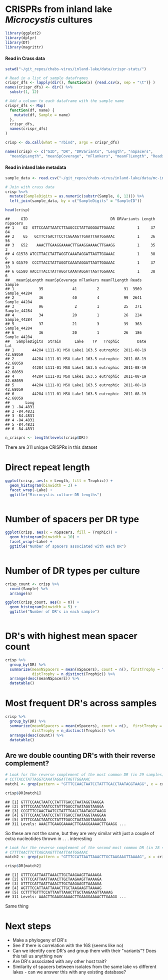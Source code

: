 # CRISPRs from inland lake *Microcystis* cultures




```r
library(ggplot2)
library(dplyr)
library(DT)
library(magrittr)
```

#### Read in Crass data

```r
setwd("~/git_repos/chabs-virus/inland-lake/data/crispr-stats/")

# Read in a list of sample dataframes 
crispr_dfs <- lapply(dir(), function(x) {read.csv(x, sep = "\t")} )
names(crispr_dfs) <- dir() %>%
  substr(1, 12)

# Add a column to each dataframe with the sample name
crispr_dfs <- Map( 
  function(df, name) {
    mutate(df, Sample = name)
  }, 
  crispr_dfs, 
  names(crispr_dfs)
)

crisp <- do.call(what = "rbind", args = crispr_dfs)

names(crisp) <- c("GID", "DR", "DRVariants", "Length", "nSpacers", 
  "meanSpLength", "meanSpCoverage", "nFlankers", "meanFlLength", "Reads", "Sample")
```

#### Read in inland lake metadata 

```r
sample_data <- read.csv("~/git_repos/chabs-virus/inland-lake/data/mc-inland-sampledata.csv")

# Join with crass data
crisp %<>%
  mutate(SampleDigits = as.numeric(substr(Sample, 8, 12))) %>%
  left_join(sample_data, by = c("SampleDigits" = "SampleID"))
```



```r
head(crisp)
```

```
##     GID                                     DR DRVariants Length nSpacers
## 1    G2  GTTCCAATTAATCTTAAGCCCTATTAGGGATTGAAAC          1     37       84
## 2    G5   GCTTCTGACTTCCTCGGAAGTTGAATTAATGGAAAC          1     36       56
## 3   G52    AAACTTGAAGGAAAACTTGAAGGAAAACTTGAAGG          1     35        3
## 4 G1578 ATCCTTACCTATTAGGTCAAATAGGATTAGTTGGAAAC          1     38        6
## 5 G1579  CCCTTACCTATTAGGTCAAATAGGATTAGTTGGAAAC          1     37       10
## 6 G1580 AACCTTACCTATTAGGTCAAATAGGATTAGTTGGAAAC          1     38        6
##   meanSpLength meanSpCoverage nFlankers meanFlLength Reads       Sample
## 1           35             41         2           91  3569 Sample_44284
## 2           36             40         4           99  2641 Sample_44284
## 3           96              2         1           25   371 Sample_44284
## 4           34             20         1           26   224 Sample_44284
## 5           37             21         3           39   363 Sample_44284
## 6           36             20         1           26   186 Sample_44284
##   SampleDigits  Strain      Lake    TP   Trophic        Date      Lat
## 1        44284 L111-01 MSU Lake1 163.5 eutrophic  2011-08-19 42.68059
## 2        44284 L111-01 MSU Lake1 163.5 eutrophic  2011-08-19 42.68059
## 3        44284 L111-01 MSU Lake1 163.5 eutrophic  2011-08-19 42.68059
## 4        44284 L111-01 MSU Lake1 163.5 eutrophic  2011-08-19 42.68059
## 5        44284 L111-01 MSU Lake1 163.5 eutrophic  2011-08-19 42.68059
## 6        44284 L111-01 MSU Lake1 163.5 eutrophic  2011-08-19 42.68059
##       Long
## 1 -84.4831
## 2 -84.4831
## 3 -84.4831
## 4 -84.4831
## 5 -84.4831
## 6 -84.4831
```

```r
n_crisprs <- length(levels(crisp$DR))
```

There are 311 unique CRISPRs in this dataset

# Direct repeat length

```r
ggplot(crisp, aes(x = Length, fill = Trophic)) + 
  geom_histogram(binwidth = 3) +
  facet_wrap(~Lake) + 
  ggtitle("Microcystis culture DR lengths")
```

<img src="Figs/unnamed-chunk-5-1.png" title="" alt="" style="display: block; margin: auto;" />

# Number of spacers per DR type

```r
ggplot(crisp, aes(x = nSpacers, fill = Trophic)) + 
  geom_histogram(binwidth = 10) +
  facet_wrap(~Lake) + 
  ggtitle("Number of spacers associated with each DR")
```

<img src="Figs/unnamed-chunk-6-1.png" title="" alt="" style="display: block; margin: auto;" />

# Number of DR types per culture

```r
crisp_count <- crisp %>%
  count(Sample) %>%
  arrange(n)

ggplot(crisp_count, aes(x = n)) +
  geom_histogram(binwidth = 5) +
  ggtitle("Number of DR's in each sample")
```

<img src="Figs/unnamed-chunk-7-1.png" title="" alt="" style="display: block; margin: auto;" />

# DR's with highest mean spacer count

```r
crisp %>%
  group_by(DR) %>%
  summarize(meanNSpacers = mean(nSpacers), count = n(), firstTrophy = first(Trophic),
            distTrophy = n_distinct(Trophic)) %>%
  arrange(desc(meanNSpacers)) %>%
  datatable()
```

<!--html_preserve--><div id="htmlwidget-4079" style="width:100%;height:auto;" class="datatables"></div>
<script type="application/json" data-for="htmlwidget-4079">{"x":{"data":[["1","2","3","4","5","6","7","8","9","10","11","12","13","14","15","16","17","18","19","20","21","22","23","24","25","26","27","28","29","30","31","32","33","34","35","36","37","38","39","40","41","42","43","44","45","46","47","48","49","50","51","52","53","54","55","56","57","58","59","60","61","62","63","64","65","66","67","68","69","70","71","72","73","74","75","76","77","78","79","80","81","82","83","84","85","86","87","88","89","90","91","92","93","94","95","96","97","98","99","100","101","102","103","104","105","106","107","108","109","110","111","112","113","114","115","116","117","118","119","120","121","122","123","124","125","126","127","128","129","130","131","132","133","134","135","136","137","138","139","140","141","142","143","144","145","146","147","148","149","150","151","152","153","154","155","156","157","158","159","160","161","162","163","164","165","166","167","168","169","170","171","172","173","174","175","176","177","178","179","180","181","182","183","184","185","186","187","188","189","190","191","192","193","194","195","196","197","198","199","200","201","202","203","204","205","206","207","208","209","210","211","212","213","214","215","216","217","218","219","220","221","222","223","224","225","226","227","228","229","230","231","232","233","234","235","236","237","238","239","240","241","242","243","244","245","246","247","248","249","250","251","252","253","254","255","256","257","258","259","260","261","262","263","264","265","266","267","268","269","270","271","272","273","274","275","276","277","278","279","280","281","282","283","284","285","286","287","288","289","290","291","292","293","294","295","296","297","298","299","300","301","302","303","304","305","306","307","308","309","310","311"],["GTTTCCATTAATTAAACTTGCTAAGAAGTTAAAAGA","ATAACTGATAACTGATAACTGATAACTGATAACTG","AACTGATAACTGATAACTGATAACTGATAACTGATAACTGATAACT","ACGTTTCCCGCACACGCGGGGATGAACCG","AACTGATAACTGATAACTGATAACTGATAACTGATAACTGATA","GTTGTGATTTGCTTTCAGATTATGTTCTTTGATAGATTGCGTACAGA","CTTTTAACTTCTTAGCAAGTTTAATTAATGGAAAC","GTCGCCCCTTCGCGGGGGCGTGGATCGAAAC","GTTCCAATTAATCTTAAACCCTACTAGGGATTGAAAC","AACTGATAACTGATAACTGATAACTGATAACTGATAA","GGCTCCCCCGCACCCGCGGGGATCGACCC","AACTGATAACTGATAACTGATAACTGATAACTGATAACTGATAA","GTAACTATCCACTCCCCCACCCGAAGGTGAGGGAGAC","GTGCTCAACGCCTTTCGGCATCAGAGATGCGACAC","GTCTCAATCCCTTCAACTACAGGGCTGGTACTGAAC","CTCTCTACTCGCTAGAGAAATTAATTGAATGGAAAC","ATGATAGCCGCTCAGAGATCGCGGTCCAGCGGCAAC","AGTGTAACCGAGCGACGCTCCCCGCCAAACCACGGC","CTTCTGACTTCCTCGGAAGTTGAATTAATGGAAAC","GTTCCAATTAATCTTAAACCCTATTAGGGATTGAAAC","GCTTCTGACTTCCTCGGAAGTTGAATTAATGGAAAC","GTTCCAATTAATCTTAAGCCCTATTAGGGATTGAAAC","GTCCTGAATAGGCCCAAAGCCGAAAGGCACTGAAGAC","GCTTCAAAGCCTCTGAAACCCTTTTAGGGATTGAAAC","CCGACCCCGGGCGGAAACGCCCGGGCCTCATTGAAGC","CCTGTCGTTTACCACATTTTGCAATCAAATCACAAC","GCTGTAAATAAGCACGTTTTGAAAGCCATTCACAAC","AAAGTTCCAATTAATCTTAAGCCCTATTAGGGATTGAAAC","AGGACTATCCCCGCATGTACGGGGGAATG","CCCTCTACTCGCTAGAGAAATTAATTGAATGGAAAC","CGGGCCATCCCCGCGTGGGCGGGGAAACC","ACAGTCTTTTAACTTCTTAGCAAGTTTAATTAATGGAAACTAA","AAAGTTTCCATTAATTCAACTTCCGAGGAAGTCAGAAG","GGTCGATCTCAACTAAATCCCGCGATCGGGACTGAAAC","GTCGCCCGTCAGGAAACTGGCGGGCGTGGATTGAAAC","CGGATCATCCCCGCATGCGCGGGGAACGC","GTTGTGAGTTATCCCATGAAATTAAAGAACTGAAAGCAAATCACAAC","AAGGTTTTTAGATTTATTCAGCAAACCCTA","GTTCCAATTAATCTTAAGCCCTACTAGGGATTGAAAC","CTTCTCAGCCATCTACGCGATGGCGAAC","GTTGTGATTTGCTTTCAGATTGTGTTCTTTGATAGATTGCATACAGA","GGCTGCCCCGCGTATGCGGGGATGGACCC","GCATCGCCCGCCTTCATCGGCGGGCGCGGATTGAAAC","ACTGGATGCAATCTATCAAAGAACACAATCTGAAAGCAAATCACAAC","GTCGCCCGGCTCATGCGAGTCGGGCGTGGATTGAAAC","GTCGCCCCTCCCGCAGGGGCGTGGGTCGAAAC","GTTTCAATCCCTAATAGGGTTTAAGATTAATTGGAACAATA","CAAGTTTCCATTAATTCAACTTCCGAGGAAGTCAGAAG","GTAACAATCCACTCCCACACCCGAGGGTGAGGGAGAC","GTTGTGAATTGCTTTCATTTTTGAGTATCTTTGAGATATGACACAAC","AGTTTAGCCGATAGGGATTTGCGGTCCAGCCGCAAC","GCTTCAACGGGGCCGAGCCACGAGGGCCCGGAGAAC","GTTCCAATTAATCTTAAGTCCTATTAGGGATTGAAAC","GCTGCGGCTTGCGGTCGCCCCTCGTTTTGCTACAAC","CTTCTAAGCCGCCCACGTGGCGGAGAAC","AGCCTACCCGATGGGAGTCGGTAGGGAAACCACGGC","ACTGTCTGCAATCTATCAAAGAACACAATCTGAAAGCAAATCACAAC","CGGTTCATCCCCACGGGTGTGGGGCGTGC","AGTTTCAATCCCTAGTAGGGTTTAAGATTAATTGGAAC","CCTTACCTATTAGGTCAAATAGGATTAGTTGGAAAC","GCTGCGGATTGCAGCCCTTTCTCGTTCTGCTAGAAC","GTTTCAATCCACTCTCTTCATTGCTGAAGAGAGAAAC","GCTTCAACGAGGCCGGGCTTCGTGGGCCCGGAGAAC","CGGTTCATCCCCGCGTCTGCGGGGCACAC","GGCTGCCCCGCGTGAGCGGGGATCGACCC","GTGATCAACGCCTTACGGCATCAAAGGTTAGTACAC","AGTGTAATCGAGCGACGCTTCCGGCGAAACCACGGC","AGGGTTGATTCAGGGTAGGGTTGATTCATGAATCAACCCTAC","GCTGCTTCAACGGGGCCGAGCCACGAGGGCCCGGAGAAC","GTGTCGAATCTCTGATGCCGAAAGGCGTTGAGCACA","AGGGTAGGGTTGATTCATGAATCAACCCTAC","AGCTGTGGCCGGGAGCGATCGCCCGCTTCGTTACACT","GTTCTCAGCTTCGGCTGAGGCGAACTAATGGAAAC","AAGGTTCCAATTAATCTTAAACCCTATTAGGGATTGAAAC","AGTGTATTCGGTCCCGCTCTGCGACCAGCCCGCAAC","AACTGATAACTGATAACTGATAACTGATAACTGATTA","GTTTCACTACCAAAACCCCGCAAGGGGACGGAAAC","GGTGTTGTTTTCGGGTACAAGTTACAATTTGAAAGCAATTCACAAC","CCTTCCACGTCGACGACGACGTGGCTCCGTTGAAGC","ACTCCTTACCTATTAGGTCAAATAGGATTAGTTGGAAAC","ATTTCCGCGACTTCCATATCGCGGCCTCATTGAAGC","CTCGCAATCTCTCTTGTGGAGATGAATTAATGGAAAC","ACTTCTCAGCCATCTACGCGATGGCGAAC","CTTGCTTCCAATTCGTGAAGCGTATGAATGGAAAC","GGGACCATCCCCGCGCGAGCGGGGGAACC","ATTATCCAAGACACCTTTCCACCGAAATAGGACTGAGAC","GATTGTAGCTATCCGGGGTGAGAGAGGGAGCTACAAC","GTGCCGTTCGCCCCGATGCCGTGAGGCGTTGAGCAC","GCTTCAATGGGGCCGCGTCGTTGGGACGCGGAAGAC","CTTCTGACTTCCTCGGAAGTTGAATTAATGGAAACC","GTTTCCAACTAATCCTATTTGACCTAATAGGTAAGGA","CCTTCGCCGCTCGTGAGAGCGGCGCTCCATTGAAGC","AGTTTCCATTAATTCAACTTCCGAGGAAGTCAGAAG","GCAACGCGCGCGCCTCGGCGCGCGCGAGGATTGAAAC","GGGACCATCCCCGCGTAGGCGGGGGAACC","CAGTTCCAATTAATCTTAAACCCTATTAGGGATTGAAACATCG","AGTTGTGATTTGCTTTCAACAAACGATCTTTGACAAC","AGTGTATTCGAGCGGTGCTTCCGGCCCGCCCACGGCG","GTCCGGGCTTTTCCCCGTTTGAGAGGGGATTGAAAC","AGTGTATCAGAACGGAGCCTGTCCGCGAACCCCAACC","GAGGCTGCCCCGCGTATGCGGGGATGGACCC","ACACCCCACACCCTGCCCCCAGGAAAAACTTTTTGCCGCAAACCCTA","ACTGATTACTGATTACTGATTACTGATTACTGATTACTGATTACTG","ATTTCAATTCCACTCAGGTACGATTAGAAG","GTCGCGACTCACACGAGTCGCGTGGATTGAAAC","AGTGTAACCAACCTCAGCCCGGGATCAATTTGCAAC","AGTGTATCAGAACGGAGCCTGTCCGCGAACCCCAAC","AGTGTATCAGAACGGAGCCTGTCCGCGAACCCCAACA","CGAGGTTCTCCGGGCCCACGAAGCCCGGCCTCGTTGAAGC","ATGTTTCAATCCCTAATAGGGTTTAAGATTAATTGGAAC","AGTGTAACGAAGCGGGCGATCGCTCCCGGCCACAGCCG","AGTTCCAATTAATCTTAAGTCCTATTAGGGATTGAAACT","CGAGGATAGCCGTTCAGAAATCGGGGTCCAGCCGCAAC","AGTTCCAATTAATCTTAAACCCTATTAGGGATTGAAACAACG","CCCTTACCTATTAGGTCAAATAGGATTAGTTGGAAAC","TTCACTGATTACTGTTTACTGTTTACTGATCACTGAAAAA","GTTTCAATCCTTGTTGTGTTGGATCATTGGCTAAGTCAA","AGGTTTCCATTCATACGCTTCACGAATTGGAAGCAAG","GTCTCAGTCCTATTTCGGTGGAAAGGTGTCTTGGATGCAAA","AAGGTTCCAATTAATCTTAAACCCTATTAGGGATTGAAACT","ATTGTAAGCCATCCGGGGTGAGAGAGGGAGCTACAACA","ACTTCAATCGGACTGGGTGGAATTGAAAT","AGTGTAACGAAGCGGGCGATCGCTCCCGGCCACAGCAG","AGTGTAACGAAGCGGGCGATCGCTCCCGGCCACAGCG","CCTTTTGTTTCCATTAATTAAACTTGCTAAGAAGTTAAAAG","AGCCTACCAGGGAGAGATCGGTAGGGAAACCACGGC","GTTCACTGATTACTGTTTACTGTTTACTGATCACTGAAAA","AAGTTTCCATTCAATTAATTTCTCTAGCGAGTAGAGAG","GAGCCTACCACAGGGAAGACGGTAGGGAAGCCACGGC","AACTGATAACTGATAACTGATCACTGATAACTGATAACTGA","GGCGACAGCACCGCTTCCCCGCTCAGGGGATTGAGAC","AAATCCAAGACACCTTTCCACCGAAATAGGACTGAGAC","GAATCCAAGACACCTTTCCACCGAAATAGGACTGAGAC","CTCCGTTTCAATCCCTAATAGGGCTTAAGATTAATTGGAAC","AGTGCTCAACGCCTTTCGGCATCAGAGATTCAACAC","CATTCCCCCGCACACGCGGGGATAGTCC","CGGTTCATCCCCGCGGGTGCGGGGAACAC","AGTTTCAATCCCTAATAGGGTTTAAGATTAATTGGAACC","CAGCTTCAATGATGCCGCAGCGATTAGCTGCGGAAGAC","CCGGGGTTCCCCCGCACCCGCGGGGATCGACCC","ACTGATTACTGTTTACTGTTTACTGATCACTGAAAAAGCTTC","AGGCTTCAAAGCCTCTGAAACCCTTTTAGGGATTGAAAC","AATGTTTCAATCCACTCTCTTCATTGCTGAAGAGAGAAAC","TTCGTTTCTCTCTTCAGCAATGAAGAGAGTGGATTGAAACAA","CGCATCACCCGGCTGAAAAGCCGGGTGCGGATTGAAAC","ATCGGCACCCCCCTTATCAAGGGGGGCAGGGGGGATCGAACC","CCGCGGTTCAGCCCCGCGTGCGCGGGGACGACG","AGTTTCAATCCACGCGACTCGTGTGAGTCGCGAC","AGTTTCCATTAATTAAACTTGCTAAGAAGTTAAAAG","GCTGCGGCTTGCGGTCGCCCCTCGTTTTGCTACAACA","GTCTTAGCAGAAACGACGGCGAGGCCCAACCGCAAC","GGTTTCAATCCACTCCCACCGATGAAAGTGGGAGGAAC","ATGTTTCAATCCCTAATAGGGTTTAAGATTAATTGGAACTG","AGCAGTTCCAATTAATCTTAAACCCTATTAGGGATTGAAACAT","GTTCCAATTAATCTTAAGCCCTATTAGGGATTGAAACAGA","AAGTTTCCATTCAATTAATTTCTCTAGCGAGTAGAGAGTCAA","AAGTTTCCATTAATTCAACTTCCGAGGAAGTCAGAAGA","ACGTTGTCCCCGCGCGAGCGGGGATGGACCG","GTCTCAGTCCTATTTCGGTGGAAAGGTGTCTTGGATATGAAC","AACCCCTAAGGGGTAAGCACTACGTGCAACCCCTAAGGGGT","AGTTTCAATCCCTAATAGGACTTAAGATTAATTGGAAC","ATCAGTAAACAGTAAACAGTAATCAGTGAA","CAGTTCCAATTAATCTTAAACCCTATTAGGGATTGAAACATTGC","AATGTTTCCATTAATTCAACTTCCGAGGAAGTCAGAAG","ATTTCAATACCCGAAGGTCCGATTGATAC","GGGGGTCGATCCCCCCTTAATCCCCCCTTGATAAGGGGGGTGTCTGA","CCAGGGTCGATCCCCGCGGGTGCGGGGGAACC","GTTTCCAACTAATCCTATTTGACCTAATAGGTAAGGAA","AACCTTACCTATTAGGTCAAATAGGATTAGTTGGAAAC","ATCCTTACCTATTAGGTCAAATAGGATTAGTTGGAAAC","ATGTTTCCATTCAATTAATTTCTCTAGCGAGTAGAGAGAAAAA","CAGTTCTCCGGGCCCTCGTGGCTCGGCCCCGTTGAAGCA","ATCTACAACAGTAGAAATTTTATCCACCCGTTAGGG","ACTGTTTACTGTTTACTGATCACTGTTTACTGATCACTGTTCACTG","CCGTTTCCAACTAATCCTATTTGACCTAATAGGTAAGG","GCTGGTAACACCTTTCAAAACAAAGGCAATCACAGC","CCAGACCGCCGTCAGCGACCTTGCCCCCCTCGCCG","ATCAGTAAACAGTAATCAGTAATCAGTGAA","ATCAGTAAACAGTAAACAGTAATCAGTGAACTGAAAACTC","ACTGATTACTGATTACTGTTTACTGATCACTGAAAAAAGCT","CCGTTCCCCCTACGCAGGGGGATGAACCGGC","GTGCTCAACGCCTTTCGGCATCAGAGATTCGACACGA","CAGTTCCAATTAATCTTAAACCCTATTAGGGATTGAAACA","TCAGTTCACTGATTACTGTTTACTGTTTACTGATCACTGAAAA","TCAACTCAATTCAACTCAATTCAACTCAATTCA","GTTCACTGATTACTGTTTACTGTTTACTGATCACTGAAAAA","AGTTCCAATTAATCTTAAACCCTATTAGGGATTGAAACC","AATGTTTACTGTTTACTGATTACTGTTTACTGATCACTG","CAGTAAACAGTAAACAGTAAACAGTAAACAGTAAACAGTAA","GCGTTCTAGCAGAGGCGACGGCGCGGCCCAACCGCAAC","AGGTTCCAATTAATCTTAAACCCTATTAGGGATTGAAACTTG","ATACCTTACCTATTAGGTCAAATAGGATTAGTTGGAAACTA","TTCACTGATTACTGATTACTGTTTACTGATCACTGAAAA","CTCGTCGCTCCCCTCGCGGGAGCGTGGATCGAAAC","TACCTTACCTATTAGGTCAAATAGGATTAGTTGGAAACTA","AGTTGCAATGACCACCCGAAAACGGGGTGGCCGCACC","ATGAACATGAACATGAACATGAACATGAACATGAACATGAA","CACGTCTCAGTCCTATTTCGGTGGAAAGGTGTCTTGGATACAAA","GTTTCCATTCAATTAATTTCTCTAGCGAGTAGAGAGAAAA","GTTCCAATTAATCTTAAGCCCTATTAGGGATTGAAACTGGTAA","GGGAACATTAACATTAACCAACAATACAATAACAGGTAATA","AAGATTGTTGGTCGGGAGACCAACAATAACAAAA","CAGCCTAGCCGATGGGGGAATGGGGGCCAACCGCAACG","GTCAGAGTGCCACTTCCAGTAGAACAAGGATTAAGAC","AGTGTTCCCCACGCGCGTGGGGATGAACCG","ACTGATAACTGATCACTGATAACTGATAACTGATAA","CATCACTCCATCATCACTCCATCATCACTC","GACAAGACAAGACAAGACAATCACAAGACAATCACAAGACAAGA","AACCTTACCTATTAGGTCAAATAGGATTAGTTGGAAACA","AATGTTCCAATTAATCTTAAGCCCTATTAGGGATTGAAAC","TACCTTACCTATTAGGTCAAATAGGATTAGTTGGAAACTAGATA","GGTTCTAGCAGAGGCGACGGCGCGGCCCAACCGCAAC","AGAACGTAGGTTGGGTTGAAGCATGAAACCCAACGCCCGCTTA","GTTTCCATTCAATTAATTTCTCTAGCGAGTAGAGAGAA","GTTTCCATTCAATTAATTTCTCTAGCGAGTAGAGAGTCA","ATTTTCTAACGCTCCAATTTCCTTACCAATTTCCTTACCAATTTC","ACTGTTTACTGATTACTGCTCACTGATTACTGATCACTG","AACCCTAACCCTAACCCTAACCCTAAACCCTAACCCTAACCC","CGGTTCCTCCGCCCACGCGGAGATGCACCC","GGTTCCAATTAATCTTAAACCCTACTAGGGATTGAAAC","AATAAATTAAATTAAATTAAATTAAATTAAATTAAATTAAA","ACAATCCTCAATTAAGTGGAACAATTCCTCCTGAACTTGGTAATCT","ATATTGAGATTTAGATTGTTGGTCAGGCGACCAACAATAA","ATTGGCAATCTTACTTCTCTTCAATATTTAGATTTATCA","CCATCACCTGAACCATCACCTGAACCATCACCTGAACCATC","AAGTCTCAGTCCTATTTCGGTGGAAAGGTGTCTTGGATGT","ACCATCCAAGACACCTTTCCACCGAAATAGGACTGAGACA","ATCAGTGATCAGTAATCAGTAATCAGTAATCAGTAAACAGTAA","GGATCCAAGACACCTTTCCACCGAAATAGGACTGAGAC","ACGGGAGGGGAACGACGGGAGGGGAACGACGGGAGGGGAACGACGG","CGACCTGTCGCCGCTGGCGGGCCTGACCGCGCTGGAG","AAATCAGTTATCAGTGATCAGTTATCAGTTATCAGTGATCAGTT","CCAATTTCCTTGCCAATTTCCTTACCGATTTC","CGTCGTCCCCGCGCACGCGGGGCTGAACCGC","ATAAGTTTCCATTAATTCAACTTCCGAGGAAGTCAGAAGAA","AGGTAGGACTTGAGGTAAGACTTGAGGTAGGACTTGAGGTA","CCTTCCCGTAGTGGACGAGGCAACGAGACC","AATCGAATAGAATCATCGAATGGACTCGAATGGAATCATC","GAAGAAGAAGAAGAAGAGGAAGAGGAAGAGGAAGAGGAAGAGGAAGA","GTTCCAATTAATCTTAAGCCCTATTAGGGATTGAAACACA","AAACGTTTCAATCCCTAAAAGGGTTTCAGAGGCTTTGAAGC","GGTGCTCAACGCCTTTCGGCATCAGAGATGCGACACA","ACCCTAAAACCCTAAAACCCTAAAACCCCAACACCCC","ATCAAAAATTTGACAGTCTCCAAAAAGATGTTAATCA","ACACATATCAAACACATCCATCAAACACATCCATCACACA","AGAACAGATAAAGAACAGATAAAGAACAGAACAGAACAGAAA","ATATTGAGATTTAGATTGTTGGTCAGGCGACCAACAATAAC","CACGGTCGATCCCCGCGGGTGCGGGGGAACCG","GATGATGAGGAAGAAGTAGATGAGGTGGGAGAGAGGA","TATCAAAACACATATCAAAACACATATCAAAACACATATCAAAA","CCGCCGCCTTGCGGACGGTCGCCATATTGACG","CCCTAAAACCCTAAAACCCTAAAACCCCAA","AAACTTGAAGGAAAACTTGAAGGAAAACTTGAAGG","GCTCGCAATCTCTCTTGTGGAGATGAATTAATGGAAAC","AGCCGTAGCCGTAGCCGTAGCCGTAGCCGTAGCCGTAACCCTA","CAAGGTATTGAACAAGGTATTGAACGAGGTATCGAAC","GGCACCCCCCTTATCAAGGGGGGATTAAGGGGGGATCAA","CTCTCTACTCGCACTTAGAAATTAATTGAATGGAAAC","AAAACGACTCTGACCCCTTTCGGATATTCCG","GAACAAGGTATTGAACAAGGTATCGAACAAGGTATCGAAC","ACTGTTTACTGATCACTGTTTACTGATCACTGTTTACTGATCACTG","AGAGGAAGGTAGAGAGGAAGGTAGAGAGGAAGGTAGAGAAGAAGGTA","CTAAAACCCTAAAACCCTAAAACCCCAACACCCCAAAACCC","GGCTTCAACGGGGCCGAGCCACGAGGGCCCGGAGAAC","ACTGTTTACTGTTTACTGATCACTGTTTACTGATTACTGAT","AACTGATCACTGATAACTGATAACTGAT","GGTATCGAACAAGGTATTGAACAAGGTATTGAACAAGGTATTGAAC","CAGTAATCAGTAATCAGTAATCAGTAATCAGTAATCAGTGA","TTAACTCTTAACTCTTTAACTCTTAACTCTTAA","GTTTCCATTAATTCATCTCCACAAGAGAGATTGCGAGAA","GAAGTGTATTCGGTCCCGCTCTGCGACCAGCCCGCAAC","AGCCTACCAATTGGGAGTCGGTAGGGAAACCACGGCGA","CTATCCCGGGCGGAAACGCCCGGGCCTCATTGAAGCC","AGTCGCGCCCCGCGTGGGCGCGTGGATTGAAAC","ATAACAGGATCGCCCTTTGCATTCCTATCCCAAGCAATG","CACAACCACAATCACAACCACAACCACAATCACAACCACAA","CGTATTGCTTTGACAAGTGGTGAACCACTTCTCTACGGGGTTC","GAAGCATGTAGAGAAGTGATTCATCACTTCTCAAAGCA","GCGCTCCCCCCGTCCTACGCTTTCCTAAGCGTAGAACGGGTTA","GGGGGTAATGAACCCCGTAGAGAAGTGATTCATCACTTCTCA","GAACAAGGTATTGAACAAGGTATTGAACAAGGTATTGAAC","AGCCGTATTACCTGTTATTGTATTGTTGGTTAATGTTAATGTTCCC","CCCATCACCCGGAGTGACCCTGAATTTGTGGGGTGGCCGCAAC","CGCGGTGGACGGTCACCAAAGCCACCGCC","AGCCTAACCGATGGGGGAATGGGGGCCAACCGCAACGA","GGTTATATCCCCCTAAATCCCCCTTGATAAGGGGGACTTGA","CCCCGGAGTGACCCTGAATTTGTGGGGTGGCCGCAACGG","CTTGTCGTTCTTGTTCTTTTTCTAAAAGAGCCTGTTCTTTTGC","GAACAAGGTATTGAACAAGGTATTGAACAAGGTATCGAAC","TCGGCGAAGAAGGCGGCACCAAGCCTGGCAA","CGGACCATCCCCACACCCGTGGGGAAAACCC","ATCAGTAATCAGTGATCAGTAATCAGTAATCAGTAATCAGTAA","GTAGGTTGGGTTGAGGCACGAAACCCAAC","ACTACTGACTACTGACTCCTGACTCCTGACT","ATCAAGGGGGATCCCCCCGCCTATCGGCACCCCCCTTATCAAGGGGG","CAGCACGTTACCGAGATTGTTGTAGGCATAGACA","CCACGCCCAACGCCACGCCCAACGCCACGCCCAAC","ACTGCTCACTGATTACTGCTCACTGATTACTG","CAGTTCCAATTAATCTTAAACCCTATTAGGGATTGAAACGTATCC","ACTCCCACACCAACACCTTCTCCAACTCCTTCTCCAACTCC","AAACCCTAAAACCCTAAAACCCTAAACCCTAAAACCCTAAACCC","CGTCCCCGATCTCCGCTTCGCTTCGTCGGGGATGACAAG","CGTCTTTTAACTTCTTAGCAAGTTTAATTAATGGAAACG","GGTTCCAATTAATCTTAAGCCCTATTAGGGATTGAAACA","AATCAACACAATCAACACAATCAACACAATCAACAA","AATGAAATGAGTTGAATGAATGAAATGAGTTGAATGAATGAAATGAA","AGCAAAGCAAAGCAAAGCAAAGCAAAGCATAGCAAAGCAAAGCA","CAACCAACTCCCCAGCCCACACCTCAACCAACTCC","CCCGGAGTGACCCTGATTTTGTGGGGTGGCCGCAACA","GAACCAACTGCAGAACCAACTGCTGAACCAACTGCTGAACC","GAGCAAGAGCAAGAACAAGACGAGCAAGAGCAAGAGCAAGA"],[136.333333333333,133,125,116,111,108,104.107142857143,104,101.333333333333,88,74,70,68,67,63.5,62,62,61,60.75,56.2222222222222,56,51.0714285714286,51,50.5,49.5,48,48,48,47,45.6666666666667,45,44,43.6666666666667,43,42,41.75,38,37,36,36,35.6666666666667,35.6666666666667,35,34,34,33,32,32,32,32,31,30.5,30,29,28.5,28,28,27,26,24.448275862069,24,24,23.25,23,23,22.8333333333333,22,22,21,21,21,21,21,20,20,20,20,19,19,18,18,17,17,16.8181818181818,16,16,16,16,16,16,15,15,15,15,15,15,14,14,14,14,14,14,13.5,13,13,12,12,12,12,12,12,11,11,11,10,10,10,10,10,10,10,10,10,10,10,9,9,9,9,9,9,9,9,9,9,9,9,8.5,8,8,8,8,8,8,8,8,8,8,8,8,8,8,7.66666666666667,7.5,7,7,7,7,7,7,7,7,7,7,7,7,7,6.5,6,6,6,6,6,6,6,6,6,6,6,6,6,6,6,6,6,5.5,5.28571428571429,5,5,5,5,5,5,5,5,5,5,5,5,5,5,5,5,5,5,5,5,5,4.66666666666667,4.66666666666667,4,4,4,4,4,4,4,4,4,4,4,4,4,4,4,4,4,4,4,4,4,4,4,4,4,4,4,4,4,4,4,4,4,4,4,4,4,4,4,4,3.5,3.5,3,3,3,3,3,3,3,3,3,3,3,3,3,3,3,3,3,3,3,3,3,3,3,3,3,3,3,3,3,3,3,3,3,3,3,3,3,3,3,3,3,3,3,3,3,3,3,3,3,3,3,3,3,3,3,3,3,3,3],[3,1,1,1,1,1,28,2,3,1,1,1,1,2,2,3,1,1,24,9,1,14,1,2,2,1,1,1,1,3,1,1,3,1,1,4,1,1,1,3,3,3,1,1,1,1,1,1,1,1,1,2,13,1,2,1,1,1,1,29,1,1,4,1,1,6,1,1,1,1,1,1,1,1,1,1,1,2,1,1,1,1,1,11,1,1,1,1,1,1,2,1,1,1,1,1,1,1,1,1,1,1,2,1,1,1,1,1,1,1,1,1,1,1,1,1,1,1,1,2,1,1,1,1,1,2,1,1,1,1,1,1,1,1,1,1,1,4,1,1,1,1,1,1,1,1,1,1,1,1,1,1,3,2,3,1,1,1,1,1,1,1,2,1,1,1,1,2,1,1,1,1,1,1,1,1,1,1,1,1,1,1,1,1,1,2,7,1,1,1,1,1,1,1,1,1,1,1,1,1,1,1,1,1,1,1,1,1,3,3,1,1,1,1,2,1,1,1,1,1,1,1,1,1,1,1,1,1,1,1,1,1,1,1,1,1,1,1,1,1,1,1,1,1,1,1,1,1,1,1,2,2,1,1,1,1,1,2,1,1,1,1,1,1,1,1,1,1,1,1,1,1,1,1,1,1,1,1,1,1,1,1,1,1,1,1,1,1,1,1,1,1,1,1,1,1,1,1,1,1,1,1,1,1,1,1,1,1,1,1,1],["eutrophic","mesotrophic","oligotrophic","eutrophic","mesotrophic","mesotrophic","oligotrophic","oligotrophic","mesotrophic","eutrophic","oligotrophic","eutrophic","mesotrophic","oligotrophic","oligotrophic","eutrophic","mesotrophic","mesotrophic","eutrophic","oligotrophic","eutrophic","eutrophic","oligotrophic","oligotrophic","oligotrophic","eutrophic","eutrophic","oligotrophic","mesotrophic","eutrophic","eutrophic","mesotrophic","oligotrophic","oligotrophic","mesotrophic","eutrophic","eutrophic","oligotrophic","oligotrophic","oligotrophic","eutrophic","eutrophic","oligotrophic","eutrophic","eutrophic","eutrophic","mesotrophic","oligotrophic","mesotrophic","eutrophic","oligotrophic","oligotrophic","mesotrophic","mesotrophic","mesotrophic","eutrophic","eutrophic","eutrophic","mesotrophic","eutrophic","oligotrophic","eutrophic","oligotrophic","oligotrophic","oligotrophic","oligotrophic","mesotrophic","mesotrophic","oligotrophic","oligotrophic","mesotrophic","mesotrophic","mesotrophic","eutrophic","oligotrophic","eutrophic","oligotrophic","eutrophic","eutrophic","mesotrophic","eutrophic","oligotrophic","oligotrophic","oligotrophic","eutrophic","eutrophic","oligotrophic","oligotrophic","mesotrophic","oligotrophic","oligotrophic","oligotrophic","oligotrophic","mesotrophic","eutrophic","oligotrophic","mesotrophic","eutrophic","eutrophic","eutrophic","mesotrophic","mesotrophic","eutrophic","eutrophic","mesotrophic","eutrophic","eutrophic","eutrophic","oligotrophic","oligotrophic","mesotrophic","oligotrophic","eutrophic","mesotrophic","eutrophic","oligotrophic","mesotrophic","eutrophic","eutrophic","oligotrophic","oligotrophic","oligotrophic","mesotrophic","mesotrophic","mesotrophic","eutrophic","oligotrophic","mesotrophic","mesotrophic","oligotrophic","eutrophic","eutrophic","eutrophic","mesotrophic","oligotrophic","mesotrophic","oligotrophic","eutrophic","eutrophic","oligotrophic","mesotrophic","eutrophic","eutrophic","eutrophic","eutrophic","mesotrophic","eutrophic","mesotrophic","mesotrophic","mesotrophic","oligotrophic","mesotrophic","oligotrophic","eutrophic","eutrophic","mesotrophic","eutrophic","eutrophic","eutrophic","mesotrophic","mesotrophic","mesotrophic","oligotrophic","oligotrophic","eutrophic","mesotrophic","mesotrophic","mesotrophic","eutrophic","eutrophic","mesotrophic","oligotrophic","eutrophic","eutrophic","eutrophic","eutrophic","eutrophic","mesotrophic","oligotrophic","oligotrophic","mesotrophic","oligotrophic","oligotrophic","oligotrophic","mesotrophic","mesotrophic","eutrophic","oligotrophic","oligotrophic","eutrophic","oligotrophic","mesotrophic","oligotrophic","eutrophic","eutrophic","eutrophic","mesotrophic","eutrophic","mesotrophic","oligotrophic","mesotrophic","oligotrophic","eutrophic","eutrophic","mesotrophic","oligotrophic","mesotrophic","mesotrophic","mesotrophic","oligotrophic","mesotrophic","eutrophic","mesotrophic","mesotrophic","mesotrophic","oligotrophic","oligotrophic","eutrophic","eutrophic","eutrophic","mesotrophic","mesotrophic","mesotrophic","mesotrophic","mesotrophic","eutrophic","eutrophic","eutrophic","eutrophic","eutrophic","eutrophic","mesotrophic","mesotrophic","mesotrophic","mesotrophic","oligotrophic","mesotrophic","oligotrophic","oligotrophic","oligotrophic","oligotrophic","oligotrophic","oligotrophic","oligotrophic","mesotrophic","mesotrophic","mesotrophic","mesotrophic","mesotrophic","mesotrophic","eutrophic","oligotrophic","eutrophic","eutrophic","oligotrophic","oligotrophic","eutrophic","mesotrophic","oligotrophic","oligotrophic","oligotrophic","oligotrophic","oligotrophic","oligotrophic","mesotrophic","oligotrophic","oligotrophic","eutrophic","eutrophic","oligotrophic","eutrophic","eutrophic","eutrophic","mesotrophic","mesotrophic","mesotrophic","eutrophic","eutrophic","eutrophic","eutrophic","eutrophic","mesotrophic","oligotrophic","mesotrophic","mesotrophic","mesotrophic","oligotrophic","oligotrophic","oligotrophic","oligotrophic","mesotrophic","oligotrophic","mesotrophic","mesotrophic","mesotrophic","mesotrophic","mesotrophic","oligotrophic","oligotrophic","oligotrophic","eutrophic","eutrophic","mesotrophic","oligotrophic","mesotrophic","mesotrophic","mesotrophic","mesotrophic","mesotrophic","mesotrophic","mesotrophic"],[2,1,1,1,1,1,3,1,1,1,1,1,1,2,2,3,1,1,3,3,1,3,1,1,1,1,1,1,1,3,1,1,1,1,1,2,1,1,1,1,2,2,1,1,1,1,1,1,1,1,1,1,3,1,2,1,1,1,1,3,1,1,2,1,1,2,1,1,1,1,1,1,1,1,1,1,1,1,1,1,1,1,1,3,1,1,1,1,1,1,2,1,1,1,1,1,1,1,1,1,1,1,2,1,1,1,1,1,1,1,1,1,1,1,1,1,1,1,1,1,1,1,1,1,1,1,1,1,1,1,1,1,1,1,1,1,1,2,1,1,1,1,1,1,1,1,1,1,1,1,1,1,1,2,2,1,1,1,1,1,1,1,1,1,1,1,1,1,1,1,1,1,1,1,1,1,1,1,1,1,1,1,1,1,1,2,2,1,1,1,1,1,1,1,1,1,1,1,1,1,1,1,1,1,1,1,1,1,2,1,1,1,1,1,1,1,1,1,1,1,1,1,1,1,1,1,1,1,1,1,1,1,1,1,1,1,1,1,1,1,1,1,1,1,1,1,1,1,1,1,2,1,1,1,1,1,1,1,1,1,1,1,1,1,1,1,1,1,1,1,1,1,1,1,1,1,1,1,1,1,1,1,1,1,1,1,1,1,1,1,1,1,1,1,1,1,1,1,1,1,1,1,1,1,1,1,1,1,1,1,1]],"container":"<table class=\"display\">\n  <thead>\n    <tr>\n      <th> </th>\n      <th>DR</th>\n      <th>meanNSpacers</th>\n      <th>count</th>\n      <th>firstTrophy</th>\n      <th>distTrophy</th>\n    </tr>\n  </thead>\n</table>","options":{"columnDefs":[{"className":"dt-right","targets":[2,3,5]},{"orderable":false,"targets":0}],"order":[],"autoWidth":false,"orderClasses":false},"callback":null,"filter":"none"},"evals":[]}</script><!--/html_preserve-->

# Most frequent DR's across samples

```r
crisp %>%
  group_by(DR) %>%
  summarize(meanNSpacers = mean(nSpacers), count = n(),  firstTrophy = first(Trophic),
            distTrophy = n_distinct(Trophic)) %>%
  arrange(desc(count)) %>%
  datatable()
```

<!--html_preserve--><div id="htmlwidget-9098" style="width:100%;height:auto;" class="datatables"></div>
<script type="application/json" data-for="htmlwidget-9098">{"x":{"data":[["1","2","3","4","5","6","7","8","9","10","11","12","13","14","15","16","17","18","19","20","21","22","23","24","25","26","27","28","29","30","31","32","33","34","35","36","37","38","39","40","41","42","43","44","45","46","47","48","49","50","51","52","53","54","55","56","57","58","59","60","61","62","63","64","65","66","67","68","69","70","71","72","73","74","75","76","77","78","79","80","81","82","83","84","85","86","87","88","89","90","91","92","93","94","95","96","97","98","99","100","101","102","103","104","105","106","107","108","109","110","111","112","113","114","115","116","117","118","119","120","121","122","123","124","125","126","127","128","129","130","131","132","133","134","135","136","137","138","139","140","141","142","143","144","145","146","147","148","149","150","151","152","153","154","155","156","157","158","159","160","161","162","163","164","165","166","167","168","169","170","171","172","173","174","175","176","177","178","179","180","181","182","183","184","185","186","187","188","189","190","191","192","193","194","195","196","197","198","199","200","201","202","203","204","205","206","207","208","209","210","211","212","213","214","215","216","217","218","219","220","221","222","223","224","225","226","227","228","229","230","231","232","233","234","235","236","237","238","239","240","241","242","243","244","245","246","247","248","249","250","251","252","253","254","255","256","257","258","259","260","261","262","263","264","265","266","267","268","269","270","271","272","273","274","275","276","277","278","279","280","281","282","283","284","285","286","287","288","289","290","291","292","293","294","295","296","297","298","299","300","301","302","303","304","305","306","307","308","309","310","311"],["CCTTACCTATTAGGTCAAATAGGATTAGTTGGAAAC","CTTTTAACTTCTTAGCAAGTTTAATTAATGGAAAC","CTTCTGACTTCCTCGGAAGTTGAATTAATGGAAAC","GTTCCAATTAATCTTAAGCCCTATTAGGGATTGAAAC","GTTCCAATTAATCTTAAGTCCTATTAGGGATTGAAAC","CTTGCTTCCAATTCGTGAAGCGTATGAATGGAAAC","GTTCCAATTAATCTTAAACCCTATTAGGGATTGAAAC","AGTTCCAATTAATCTTAAACCCTATTAGGGATTGAAACC","GTGATCAACGCCTTACGGCATCAAAGGTTAGTACAC","AGTTTCAATCCCTAATAGGGTTTAAGATTAATTGGAACC","GCTTCAACGAGGCCGGGCTTCGTGGGCCCGGAGAAC","CGGATCATCCCCGCATGCGCGGGGAACGC","AACCTTACCTATTAGGTCAAATAGGATTAGTTGGAAACA","GTTCCAATTAATCTTAAGCCCTATTAGGGATTGAAACAGA","CTCTCTACTCGCTAGAGAAATTAATTGAATGGAAAC","ATGTTTCAATCCCTAATAGGGTTTAAGATTAATTGGAACTG","CCCTCTACTCGCTAGAGAAATTAATTGAATGGAAAC","GTTGTGATTTGCTTTCAGATTGTGTTCTTTGATAGATTGCATACAGA","GTTTCCATTAATTAAACTTGCTAAGAAGTTAAAAGA","AATGTTCCAATTAATCTTAAGCCCTATTAGGGATTGAAAC","GGCTGCCCCGCGTATGCGGGGATGGACCC","GTTCCAATTAATCTTAAACCCTACTAGGGATTGAAAC","AAAGTTTCCATTAATTCAACTTCCGAGGAAGTCAGAAG","CTTCTCAGCCATCTACGCGATGGCGAAC","AGCAGTTCCAATTAATCTTAAACCCTATTAGGGATTGAAACAT","AGCCTACCAGGGAGAGATCGGTAGGGAAACCACGGC","GCTTCAACGGGGCCGAGCCACGAGGGCCCGGAGAAC","GTTTCCAACTAATCCTATTTGACCTAATAGGTAAGGA","CTCTCTACTCGCACTTAGAAATTAATTGAATGGAAAC","GTTTCCATTCAATTAATTTCTCTAGCGAGTAGAGAGTCA","GTTCACTGATTACTGTTTACTGTTTACTGATCACTGAAAAA","CCGCCGCCTTGCGGACGGTCGCCATATTGACG","CCCTAAAACCCTAAAACCCTAAAACCCCAA","GGTGTTGTTTTCGGGTACAAGTTACAATTTGAAAGCAATTCACAAC","ACTGATTACTGATTACTGATTACTGATTACTGATTACTGATTACTG","AAGGTTCCAATTAATCTTAAACCCTATTAGGGATTGAAACT","GTCGCCCCTTCGCGGGGGCGTGGATCGAAAC","GTTTCCAACTAATCCTATTTGACCTAATAGGTAAGGAA","GTCTCAATCCCTTCAACTACAGGGCTGGTACTGAAC","CCGACCCCGGGCGGAAACGCCCGGGCCTCATTGAAGC","CTTCTAAGCCGCCCACGTGGCGGAGAAC","GCTTCAAAGCCTCTGAAACCCTTTTAGGGATTGAAAC","CAGTTCCAATTAATCTTAAACCCTATTAGGGATTGAAACATTGC","GTGCTCAACGCCTTTCGGCATCAGAGATGCGACAC","AAACTTGAAGGAAAACTTGAAGGAAAACTTGAAGG","AACCTTACCTATTAGGTCAAATAGGATTAGTTGGAAAC","ATCCTTACCTATTAGGTCAAATAGGATTAGTTGGAAAC","CCCTTACCTATTAGGTCAAATAGGATTAGTTGGAAAC","GCTTCTGACTTCCTCGGAAGTTGAATTAATGGAAAC","AGTGTAACCAACCTCAGCCCGGGATCAATTTGCAAC","CAGCTTCAATGATGCCGCAGCGATTAGCTGCGGAAGAC","AGTGTAACCGAGCGACGCTCCCCGCCAAACCACGGC","TACCTTACCTATTAGGTCAAATAGGATTAGTTGGAAACTAGATA","AGTGTATCAGAACGGAGCCTGTCCGCGAACCCCAAC","GCTCGCAATCTCTCTTGTGGAGATGAATTAATGGAAAC","AATGTTTACTGTTTACTGATTACTGTTTACTGATCACTG","AGCCGTAGCCGTAGCCGTAGCCGTAGCCGTAGCCGTAACCCTA","CAAGGTATTGAACAAGGTATTGAACGAGGTATCGAAC","CAGTAAACAGTAAACAGTAAACAGTAAACAGTAAACAGTAA","GTTCACTGATTACTGTTTACTGTTTACTGATCACTGAAAA","AAGTTTCCATTCAATTAATTTCTCTAGCGAGTAGAGAGTCAA","AGTTGTGATTTGCTTTCAACAAACGATCTTTGACAAC","ATGTTTCCATTCAATTAATTTCTCTAGCGAGTAGAGAGAAAAA","AAGGTTCCAATTAATCTTAAACCCTATTAGGGATTGAAAC","CGGTTCATCCCCACGGGTGTGGGGCGTGC","GCGTTCTAGCAGAGGCGACGGCGCGGCCCAACCGCAAC","GGCACCCCCCTTATCAAGGGGGGATTAAGGGGGGATCAA","GGTTCTAGCAGAGGCGACGGCGCGGCCCAACCGCAAC","AAGTTTCCATTCAATTAATTTCTCTAGCGAGTAGAGAG","AGAACGTAGGTTGGGTTGAAGCATGAAACCCAACGCCCGCTTA","GTTTCCATTCAATTAATTTCTCTAGCGAGTAGAGAGAA","AAAACGACTCTGACCCCTTTCGGATATTCCG","AGGTTCCAATTAATCTTAAACCCTATTAGGGATTGAAACTTG","AGTGTATTCGGTCCCGCTCTGCGACCAGCCCGCAAC","ATTTTCTAACGCTCCAATTTCCTTACCAATTTCCTTACCAATTTC","CCGGGGTTCCCCCGCACCCGCGGGGATCGACCC","CCTTCGCCGCTCGTGAGAGCGGCGCTCCATTGAAGC","GAACAAGGTATTGAACAAGGTATCGAACAAGGTATCGAAC","AAGGTTTTTAGATTTATTCAGCAAACCCTA","ACTGTTTACTGATCACTGTTTACTGATCACTGTTTACTGATCACTG","ACTGTTTACTGATTACTGCTCACTGATTACTGATCACTG","AGAGGAAGGTAGAGAGGAAGGTAGAGAGGAAGGTAGAGAAGAAGGTA","CAGTTCTCCGGGCCCTCGTGGCTCGGCCCCGTTGAAGCA","CTAAAACCCTAAAACCCTAAAACCCCAACACCCCAAAACCC","GGCTTCAACGGGGCCGAGCCACGAGGGCCCGGAGAAC","TTCACTGATTACTGTTTACTGTTTACTGATCACTGAAAAA","ACTGATTACTGTTTACTGTTTACTGATCACTGAAAAAGCTTC","ACTGTTTACTGTTTACTGATCACTGTTTACTGATTACTGAT","ATACCTTACCTATTAGGTCAAATAGGATTAGTTGGAAACTA","GAGCCTACCACAGGGAAGACGGTAGGGAAGCCACGGC","GTTTCAATCCTTGTTGTGTTGGATCATTGGCTAAGTCAA","AACTGATAACTGATAACTGATCACTGATAACTGATAACTGA","AACTGATCACTGATAACTGATAACTGAT","GCTGCTTCAACGGGGCCGAGCCACGAGGGCCCGGAGAAC","GGTATCGAACAAGGTATTGAACAAGGTATTGAACAAGGTATTGAAC","TTCACTGATTACTGATTACTGTTTACTGATCACTGAAAA","CAGTAATCAGTAATCAGTAATCAGTAATCAGTAATCAGTGA","CTCGTCGCTCCCCTCGCGGGAGCGTGGATCGAAAC","TTAACTCTTAACTCTTTAACTCTTAACTCTTAA","AGTTCCAATTAATCTTAAGTCCTATTAGGGATTGAAACT","GTTTCCATTAATTCATCTCCACAAGAGAGATTGCGAGAA","AGGCTTCAAAGCCTCTGAAACCCTTTTAGGGATTGAAAC","AGTGTATTCGAGCGGTGCTTCCGGCCCGCCCACGGCG","GGGACCATCCCCGCGCGAGCGGGGGAACC","GTCCGGGCTTTTCCCCGTTTGAGAGGGGATTGAAAC","GTCGCCCCTCCCGCAGGGGCGTGGGTCGAAAC","AACTGATAACTGATAACTGATAACTGATAACTGATAA","ATCTACAACAGTAGAAATTTTATCCACCCGTTAGGG","AACTGATAACTGATAACTGATAACTGATAACTGATAACTGATAACT","GCTGCGGATTGCAGCCCTTTCTCGTTCTGCTAGAAC","AACCCTAACCCTAACCCTAACCCTAAACCCTAACCCTAACCC","AACTGATAACTGATAACTGATAACTGATAACTGATTA","ACTGGATGCAATCTATCAAAGAACACAATCTGAAAGCAAATCACAAC","GAAGTGTATTCGGTCCCGCTCTGCGACCAGCCCGCAAC","GTCGCCCGGCTCATGCGAGTCGGGCGTGGATTGAAAC","AATGTTTCAATCCACTCTCTTCATTGCTGAAGAGAGAAAC","ACTGTTTACTGTTTACTGATCACTGTTTACTGATCACTGTTCACTG","CCGTTTCCAACTAATCCTATTTGACCTAATAGGTAAGG","CCTTCCACGTCGACGACGACGTGGCTCCGTTGAAGC","GCTGGTAACACCTTTCAAAACAAAGGCAATCACAGC","GTTGTGAGTTATCCCATGAAATTAAAGAACTGAAAGCAAATCACAAC","TACCTTACCTATTAGGTCAAATAGGATTAGTTGGAAACTA","TTCGTTTCTCTCTTCAGCAATGAAGAGAGTGGATTGAAACAA","AAGTTTCCATTAATTCAACTTCCGAGGAAGTCAGAAGA","ACGTTGTCCCCGCGCGAGCGGGGATGGACCG","AGCCTACCAATTGGGAGTCGGTAGGGAAACCACGGCGA","AGTGTATCAGAACGGAGCCTGTCCGCGAACCCCAACC","CGCATCACCCGGCTGAAAAGCCGGGTGCGGATTGAAAC","GTTTCAATCCACTCTCTTCATTGCTGAAGAGAGAAAC","AGCCTACCCGATGGGAGTCGGTAGGGAAACCACGGC","AGGTTTCCATTCATACGCTTCACGAATTGGAAGCAAG","AGTGTATCAGAACGGAGCCTGTCCGCGAACCCCAACA","AGTTGCAATGACCACCCGAAAACGGGGTGGCCGCACC","ATTTCAATTCCACTCAGGTACGATTAGAAG","CGGGCCATCCCCGCGTGGGCGGGGAAACC","CGGTTCCTCCGCCCACGCGGAGATGCACCC","CTATCCCGGGCGGAAACGCCCGGGCCTCATTGAAGCC","GGCGACAGCACCGCTTCCCCGCTCAGGGGATTGAGAC","GGTTCCAATTAATCTTAAACCCTACTAGGGATTGAAAC","AATAAATTAAATTAAATTAAATTAAATTAAATTAAATTAAA","ACAATCCTCAATTAAGTGGAACAATTCCTCCTGAACTTGGTAATCT","ACTCCTTACCTATTAGGTCAAATAGGATTAGTTGGAAAC","AGTCGCGCCCCGCGTGGGCGCGTGGATTGAAAC","AGTTTCAATCCCTAGTAGGGTTTAAGATTAATTGGAAC","ATAACAGGATCGCCCTTTGCATTCCTATCCCAAGCAATG","ATATTGAGATTTAGATTGTTGGTCAGGCGACCAACAATAA","ATGAACATGAACATGAACATGAACATGAACATGAACATGAA","ATTGGCAATCTTACTTCTCTTCAATATTTAGATTTATCA","CACAACCACAATCACAACCACAACCACAATCACAACCACAA","CCATCACCTGAACCATCACCTGAACCATCACCTGAACCATC","GTTGTGATTTGCTTTCAGATTATGTTCTTTGATAGATTGCGTACAGA","AACTGATAACTGATAACTGATAACTGATAACTGATAACTGATAA","AAATCCAAGACACCTTTCCACCGAAATAGGACTGAGAC","AAGTCTCAGTCCTATTTCGGTGGAAAGGTGTCTTGGATGT","ACCATCCAAGACACCTTTCCACCGAAATAGGACTGAGACA","ACGTTTCCCGCACACGCGGGGATGAACCG","ATCAGTGATCAGTAATCAGTAATCAGTAATCAGTAAACAGTAA","ATTATCCAAGACACCTTTCCACCGAAATAGGACTGAGAC","CACGTCTCAGTCCTATTTCGGTGGAAAGGTGTCTTGGATACAAA","CCTGTCGTTTACCACATTTTGCAATCAAATCACAAC","CGAGGATAGCCGTTCAGAAATCGGGGTCCAGCCGCAAC","CGTATTGCTTTGACAAGTGGTGAACCACTTCTCTACGGGGTTC","GAAGCATGTAGAGAAGTGATTCATCACTTCTCAAAGCA","GAATCCAAGACACCTTTCCACCGAAATAGGACTGAGAC","GCGCTCCCCCCGTCCTACGCTTTCCTAAGCGTAGAACGGGTTA","GCTGTAAATAAGCACGTTTTGAAAGCCATTCACAAC","GGATCCAAGACACCTTTCCACCGAAATAGGACTGAGAC","GGGGGTAATGAACCCCGTAGAGAAGTGATTCATCACTTCTCA","GTCTCAGTCCTATTTCGGTGGAAAGGTGTCTTGGATATGAAC","GTCTCAGTCCTATTTCGGTGGAAAGGTGTCTTGGATGCAAA","ACGGGAGGGGAACGACGGGAGGGGAACGACGGGAGGGGAACGACGG","CCAGACCGCCGTCAGCGACCTTGCCCCCCTCGCCG","CGACCTGTCGCCGCTGGCGGGCCTGACCGCGCTGGAG","GAACAAGGTATTGAACAAGGTATTGAACAAGGTATTGAAC","ATTGTAAGCCATCCGGGGTGAGAGAGGGAGCTACAACA","AACCCCTAAGGGGTAAGCACTACGTGCAACCCCTAAGGGGT","AGCCGTATTACCTGTTATTGTATTGTTGGTTAATGTTAATGTTCCC","AGTTTCAATCCCTAATAGGACTTAAGATTAATTGGAAC","CTCCGTTTCAATCCCTAATAGGGCTTAAGATTAATTGGAAC","GTCGCCCGTCAGGAAACTGGCGGGCGTGGATTGAAAC","GTTTCAATCCCTAATAGGGTTTAAGATTAATTGGAACAATA","CCCATCACCCGGAGTGACCCTGAATTTGTGGGGTGGCCGCAAC","AACTGATAACTGATAACTGATAACTGATAACTGATAACTGATA","ATCAGTAAACAGTAATCAGTAATCAGTGAA","ATCGGCACCCCCCTTATCAAGGGGGGCAGGGGGGATCGAACC","CGCGGTGGACGGTCACCAAAGCCACCGCC","GCTGCGGCTTGCGGTCGCCCCTCGTTTTGCTACAAC","AAAGTTCCAATTAATCTTAAGCCCTATTAGGGATTGAAAC","CTCGCAATCTCTCTTGTGGAGATGAATTAATGGAAAC","GATTGTAGCTATCCGGGGTGAGAGAGGGAGCTACAAC","GGCTCCCCCGCACCCGCGGGGATCGACCC","AAATCAGTTATCAGTGATCAGTTATCAGTTATCAGTGATCAGTT","AGCCTAACCGATGGGGGAATGGGGGCCAACCGCAACGA","CCAATTTCCTTGCCAATTTCCTTACCGATTTC","CGTCGTCCCCGCGCACGCGGGGCTGAACCGC","GGTTATATCCCCCTAAATCCCCCTTGATAAGGGGGACTTGA","GTTTCCATTCAATTAATTTCTCTAGCGAGTAGAGAGAAAA","ACTTCTCAGCCATCTACGCGATGGCGAAC","CAAGTTTCCATTAATTCAACTTCCGAGGAAGTCAGAAG","CCCCGGAGTGACCCTGAATTTGTGGGGTGGCCGCAACGG","CTTGTCGTTCTTGTTCTTTTTCTAAAAGAGCCTGTTCTTTTGC","GAACAAGGTATTGAACAAGGTATTGAACAAGGTATCGAAC","GTTCCAATTAATCTTAAGCCCTACTAGGGATTGAAAC","GTTCCAATTAATCTTAAGCCCTATTAGGGATTGAAACTGGTAA","ACTTCAATCGGACTGGGTGGAATTGAAAT","AGTTTCCATTAATTCAACTTCCGAGGAAGTCAGAAG","ATCAGTAAACAGTAAACAGTAATCAGTGAACTGAAAACTC","TCGGCGAAGAAGGCGGCACCAAGCCTGGCAA","ATAAGTTTCCATTAATTCAACTTCCGAGGAAGTCAGAAGAA","CGGACCATCCCCACACCCGTGGGGAAAACCC","GAGGCTGCCCCGCGTATGCGGGGATGGACCC","GCAACGCGCGCGCCTCGGCGCGCGCGAGGATTGAAAC","GGGAACATTAACATTAACCAACAATACAATAACAGGTAATA","AGGTAGGACTTGAGGTAAGACTTGAGGTAGGACTTGAGGTA","AGTGCTCAACGCCTTTCGGCATCAGAGATTCAACAC","ATCAGTAATCAGTGATCAGTAATCAGTAATCAGTAATCAGTAA","GGTCGATCTCAACTAAATCCCGCGATCGGGACTGAAAC","GTGTCGAATCTCTGATGCCGAAAGGCGTTGAGCACA","GTTTCACTACCAAAACCCCGCAAGGGGACGGAAAC","AGTGTAATCGAGCGACGCTTCCGGCGAAACCACGGC","ATAACTGATAACTGATAACTGATAACTGATAACTG","CCTTCCCGTAGTGGACGAGGCAACGAGACC","GTAGGTTGGGTTGAGGCACGAAACCCAAC","AATCGAATAGAATCATCGAATGGACTCGAATGGAATCATC","ACTGATTACTGATTACTGTTTACTGATCACTGAAAAAAGCT","CGAGGTTCTCCGGGCCCACGAAGCCCGGCCTCGTTGAAGC","GTGCCGTTCGCCCCGATGCCGTGAGGCGTTGAGCAC","ACAGTCTTTTAACTTCTTAGCAAGTTTAATTAATGGAAACTAA","ACTACTGACTACTGACTCCTGACTCCTGACT","AGGACTATCCCCGCATGTACGGGGGAATG","AGGGTAGGGTTGATTCATGAATCAACCCTAC","ATCAAGGGGGATCCCCCCGCCTATCGGCACCCCCCTTATCAAGGGGG","ATCAGTAAACAGTAAACAGTAATCAGTGAA","ATGATAGCCGCTCAGAGATCGCGGTCCAGCGGCAAC","CAGCACGTTACCGAGATTGTTGTAGGCATAGACA","CATTCCCCCGCACACGCGGGGATAGTCC","CCACGCCCAACGCCACGCCCAACGCCACGCCCAAC","CCGTTCCCCCTACGCAGGGGGATGAACCGGC","GCTTCAATGGGGCCGCGTCGTTGGGACGCGGAAGAC","GTAACAATCCACTCCCACACCCGAGGGTGAGGGAGAC","GTAACTATCCACTCCCCCACCCGAAGGTGAGGGAGAC","AAGATTGTTGGTCGGGAGACCAACAATAACAAAA","ACTGCTCACTGATTACTGCTCACTGATTACTG","CAGTTCCAATTAATCTTAAACCCTATTAGGGATTGAAACGTATCC","GCATCGCCCGCCTTCATCGGCGGGCGCGGATTGAAAC","AATGTTTCCATTAATTCAACTTCCGAGGAAGTCAGAAG","ACTCCCACACCAACACCTTCTCCAACTCCTTCTCCAACTCC","ATGTTTCAATCCCTAATAGGGTTTAAGATTAATTGGAAC","CTTCTGACTTCCTCGGAAGTTGAATTAATGGAAACC","GAAGAAGAAGAAGAAGAGGAAGAGGAAGAGGAAGAGGAAGAGGAAGA","GTGCTCAACGCCTTTCGGCATCAGAGATTCGACACGA","GTTCCAATTAATCTTAAGCCCTATTAGGGATTGAAACACA","AAACGTTTCAATCCCTAAAAGGGTTTCAGAGGCTTTGAAGC","CAGTTCCAATTAATCTTAAACCCTATTAGGGATTGAAACA","GGTGCTCAACGCCTTTCGGCATCAGAGATGCGACACA","AAACCCTAAAACCCTAAAACCCTAAACCCTAAAACCCTAAACCC","ACTGTCTGCAATCTATCAAAGAACACAATCTGAAAGCAAATCACAAC","ATTTCAATACCCGAAGGTCCGATTGATAC","ATTTCCGCGACTTCCATATCGCGGCCTCATTGAAGC","CAGCCTAGCCGATGGGGGAATGGGGGCCAACCGCAACG","CCGCGGTTCAGCCCCGCGTGCGCGGGGACGACG","CGTCCCCGATCTCCGCTTCGCTTCGTCGGGGATGACAAG","GGGACCATCCCCGCGTAGGCGGGGGAACC","GTCAGAGTGCCACTTCCAGTAGAACAAGGATTAAGAC","GTTGTGAATTGCTTTCATTTTTGAGTATCTTTGAGATATGACACAAC","ACACCCCACACCCTGCCCCCAGGAAAAACTTTTTGCCGCAAACCCTA","AGCTGTGGCCGGGAGCGATCGCCCGCTTCGTTACACT","AGGGTTGATTCAGGGTAGGGTTGATTCATGAATCAACCCTAC","AGTGTAACGAAGCGGGCGATCGCTCCCGGCCACAGCAG","AGTGTAACGAAGCGGGCGATCGCTCCCGGCCACAGCCG","AGTGTAACGAAGCGGGCGATCGCTCCCGGCCACAGCG","AGTGTTCCCCACGCGCGTGGGGATGAACCG","AGTTCCAATTAATCTTAAACCCTATTAGGGATTGAAACAACG","AGTTTCAATCCACGCGACTCGTGTGAGTCGCGAC","AGTTTCCATTAATTAAACTTGCTAAGAAGTTAAAAG","CCTTTTGTTTCCATTAATTAAACTTGCTAAGAAGTTAAAAG","CGTCTTTTAACTTCTTAGCAAGTTTAATTAATGGAAACG","GCTGCGGCTTGCGGTCGCCCCTCGTTTTGCTACAACA","GGGGGTCGATCCCCCCTTAATCCCCCCTTGATAAGGGGGGTGTCTGA","GTCGCGACTCACACGAGTCGCGTGGATTGAAAC","ACCCTAAAACCCTAAAACCCTAAAACCCCAACACCCC","ACTGATAACTGATCACTGATAACTGATAACTGATAA","AGTTTAGCCGATAGGGATTTGCGGTCCAGCCGCAAC","ATCAAAAATTTGACAGTCTCCAAAAAGATGTTAATCA","CAGTTCCAATTAATCTTAAACCCTATTAGGGATTGAAACATCG","CGGTTCATCCCCGCGGGTGCGGGGAACAC","CGGTTCATCCCCGCGTCTGCGGGGCACAC","GGCTGCCCCGCGTGAGCGGGGATCGACCC","GGTTCCAATTAATCTTAAGCCCTATTAGGGATTGAAACA","GTCCTGAATAGGCCCAAAGCCGAAAGGCACTGAAGAC","GTCTTAGCAGAAACGACGGCGAGGCCCAACCGCAAC","TCAGTTCACTGATTACTGTTTACTGTTTACTGATCACTGAAAA","AATCAACACAATCAACACAATCAACACAATCAACAA","AATGAAATGAGTTGAATGAATGAAATGAGTTGAATGAATGAAATGAA","ACACATATCAAACACATCCATCAAACACATCCATCACACA","AGAACAGATAAAGAACAGATAAAGAACAGAACAGAACAGAAA","AGCAAAGCAAAGCAAAGCAAAGCAAAGCATAGCAAAGCAAAGCA","ATATTGAGATTTAGATTGTTGGTCAGGCGACCAACAATAAC","CAACCAACTCCCCAGCCCACACCTCAACCAACTCC","CACGGTCGATCCCCGCGGGTGCGGGGGAACCG","CATCACTCCATCATCACTCCATCATCACTC","CCAGGGTCGATCCCCGCGGGTGCGGGGGAACC","CCCGGAGTGACCCTGATTTTGTGGGGTGGCCGCAACA","GAACCAACTGCAGAACCAACTGCTGAACCAACTGCTGAACC","GACAAGACAAGACAAGACAATCACAAGACAATCACAAGACAAGA","GAGCAAGAGCAAGAACAAGACGAGCAAGAGCAAGAGCAAGA","GATGATGAGGAAGAAGTAGATGAGGTGGGAGAGAGGA","GGTTTCAATCCACTCCCACCGATGAAAGTGGGAGGAAC","GTTCTCAGCTTCGGCTGAGGCGAACTAATGGAAAC","TATCAAAACACATATCAAAACACATATCAAAACACATATCAAAA","TCAACTCAATTCAACTCAATTCAACTCAATTCA"],[24.448275862069,104.107142857143,60.75,51.0714285714286,30,16.8181818181818,56.2222222222222,5.28571428571429,22.8333333333333,8.5,23.25,41.75,4.66666666666667,7,62,7.66666666666667,45.6666666666667,35.6666666666667,136.333333333333,4.66666666666667,35.6666666666667,101.333333333333,43.6666666666667,36,7.5,9,30.5,15,3,4,5.5,3.5,3.5,19,13.5,10,104,6.5,63.5,49.5,28.5,50.5,7,67,3,6,6,10,56,12,8,61,4,12,3,5,3,3,5,9,7,14,6,20,27,5,3,4,9,4,4,3,5,20,4,8,15,3,37,3,4,3,6,3,3,10,8,3,5,9,10,9,3,21,3,5,3,5,3,11,3,8,14,16,14,33,88,6,125,24,4,20,34,3,34,8,6,6,19,6,38,5,8,7,7,3,14,8,24,28,10,12,5,13,45,4,3,9,4,4,4,18,3,26,3,4,5,4,3,4,108,70,9,4,4,116,4,16,5,48,11,3,3,9,3,48,4,3,7,10,4,6,4,3,10,7,3,7,9,42,32,3,111,6,8,3,29,48,17,16,74,4,3,4,4,3,5,17,32,3,3,3,36,5,10,15,6,3,4,3,14,15,5,4,9,3,43,21,20,22,133,4,3,4,6,12,16,44,3,47,21,3,7,62,3,9,3,6,16,32,68,5,3,3,35,7,3,12,16,4,6,4,4,6,4,3,28,7,18,5,8,3,15,5,32,14,21,22,10,12,10,5,11,8,8,10,3,8,7,13,4,5,31,4,15,9,23,23,3,51,8,6,3,3,4,4,3,4,3,4,5,7,3,3,5,3,4,8,21,4,6],[29,28,24,14,13,11,9,7,6,4,4,4,3,3,3,3,3,3,3,3,3,3,3,3,2,2,2,2,2,2,2,2,2,2,2,2,2,2,2,2,2,2,2,2,1,1,1,1,1,1,1,1,1,1,1,1,1,1,1,1,1,1,1,1,1,1,1,1,1,1,1,1,1,1,1,1,1,1,1,1,1,1,1,1,1,1,1,1,1,1,1,1,1,1,1,1,1,1,1,1,1,1,1,1,1,1,1,1,1,1,1,1,1,1,1,1,1,1,1,1,1,1,1,1,1,1,1,1,1,1,1,1,1,1,1,1,1,1,1,1,1,1,1,1,1,1,1,1,1,1,1,1,1,1,1,1,1,1,1,1,1,1,1,1,1,1,1,1,1,1,1,1,1,1,1,1,1,1,1,1,1,1,1,1,1,1,1,1,1,1,1,1,1,1,1,1,1,1,1,1,1,1,1,1,1,1,1,1,1,1,1,1,1,1,1,1,1,1,1,1,1,1,1,1,1,1,1,1,1,1,1,1,1,1,1,1,1,1,1,1,1,1,1,1,1,1,1,1,1,1,1,1,1,1,1,1,1,1,1,1,1,1,1,1,1,1,1,1,1,1,1,1,1,1,1,1,1,1,1,1,1,1,1,1,1,1,1,1,1,1,1,1,1,1,1,1,1,1,1,1,1,1,1,1,1,1,1,1,1,1,1],["eutrophic","oligotrophic","eutrophic","eutrophic","mesotrophic","oligotrophic","oligotrophic","eutrophic","oligotrophic","eutrophic","oligotrophic","eutrophic","mesotrophic","eutrophic","eutrophic","oligotrophic","eutrophic","eutrophic","eutrophic","oligotrophic","eutrophic","mesotrophic","oligotrophic","oligotrophic","eutrophic","eutrophic","oligotrophic","oligotrophic","mesotrophic","mesotrophic","mesotrophic","eutrophic","oligotrophic","eutrophic","eutrophic","oligotrophic","oligotrophic","mesotrophic","oligotrophic","oligotrophic","mesotrophic","oligotrophic","oligotrophic","oligotrophic","eutrophic","eutrophic","eutrophic","eutrophic","eutrophic","eutrophic","eutrophic","mesotrophic","mesotrophic","eutrophic","eutrophic","oligotrophic","oligotrophic","oligotrophic","oligotrophic","oligotrophic","mesotrophic","mesotrophic","mesotrophic","eutrophic","eutrophic","eutrophic","eutrophic","eutrophic","mesotrophic","mesotrophic","mesotrophic","oligotrophic","oligotrophic","oligotrophic","oligotrophic","oligotrophic","oligotrophic","oligotrophic","oligotrophic","oligotrophic","oligotrophic","oligotrophic","oligotrophic","oligotrophic","oligotrophic","oligotrophic","mesotrophic","mesotrophic","mesotrophic","mesotrophic","mesotrophic","oligotrophic","oligotrophic","oligotrophic","oligotrophic","oligotrophic","eutrophic","eutrophic","eutrophic","oligotrophic","oligotrophic","eutrophic","eutrophic","eutrophic","eutrophic","eutrophic","eutrophic","eutrophic","oligotrophic","oligotrophic","eutrophic","eutrophic","eutrophic","eutrophic","eutrophic","eutrophic","eutrophic","eutrophic","eutrophic","eutrophic","eutrophic","eutrophic","eutrophic","eutrophic","eutrophic","eutrophic","eutrophic","eutrophic","eutrophic","eutrophic","eutrophic","eutrophic","eutrophic","eutrophic","eutrophic","eutrophic","eutrophic","eutrophic","eutrophic","mesotrophic","mesotrophic","mesotrophic","mesotrophic","mesotrophic","mesotrophic","mesotrophic","mesotrophic","mesotrophic","mesotrophic","mesotrophic","mesotrophic","eutrophic","eutrophic","eutrophic","eutrophic","eutrophic","eutrophic","eutrophic","eutrophic","eutrophic","eutrophic","eutrophic","eutrophic","eutrophic","eutrophic","eutrophic","eutrophic","eutrophic","eutrophic","eutrophic","eutrophic","eutrophic","eutrophic","eutrophic","oligotrophic","mesotrophic","mesotrophic","mesotrophic","mesotrophic","mesotrophic","mesotrophic","oligotrophic","mesotrophic","mesotrophic","mesotrophic","mesotrophic","mesotrophic","oligotrophic","oligotrophic","oligotrophic","oligotrophic","mesotrophic","mesotrophic","mesotrophic","mesotrophic","mesotrophic","mesotrophic","oligotrophic","oligotrophic","oligotrophic","oligotrophic","oligotrophic","oligotrophic","oligotrophic","oligotrophic","oligotrophic","oligotrophic","oligotrophic","mesotrophic","mesotrophic","mesotrophic","mesotrophic","mesotrophic","oligotrophic","oligotrophic","oligotrophic","oligotrophic","oligotrophic","oligotrophic","mesotrophic","mesotrophic","mesotrophic","mesotrophic","oligotrophic","oligotrophic","oligotrophic","oligotrophic","mesotrophic","mesotrophic","mesotrophic","mesotrophic","mesotrophic","mesotrophic","mesotrophic","mesotrophic","mesotrophic","mesotrophic","mesotrophic","mesotrophic","mesotrophic","mesotrophic","oligotrophic","oligotrophic","oligotrophic","oligotrophic","oligotrophic","oligotrophic","oligotrophic","oligotrophic","oligotrophic","oligotrophic","oligotrophic","oligotrophic","oligotrophic","oligotrophic","eutrophic","eutrophic","eutrophic","eutrophic","eutrophic","eutrophic","eutrophic","eutrophic","eutrophic","eutrophic","mesotrophic","mesotrophic","mesotrophic","mesotrophic","mesotrophic","mesotrophic","mesotrophic","mesotrophic","mesotrophic","mesotrophic","mesotrophic","mesotrophic","mesotrophic","mesotrophic","mesotrophic","oligotrophic","oligotrophic","oligotrophic","oligotrophic","oligotrophic","oligotrophic","oligotrophic","oligotrophic","oligotrophic","oligotrophic","oligotrophic","oligotrophic","mesotrophic","mesotrophic","mesotrophic","mesotrophic","mesotrophic","mesotrophic","mesotrophic","mesotrophic","mesotrophic","mesotrophic","mesotrophic","mesotrophic","mesotrophic","mesotrophic","mesotrophic","mesotrophic","mesotrophic","mesotrophic","mesotrophic"],[3,3,3,3,3,3,3,2,2,2,2,2,2,2,3,1,3,2,2,1,2,1,1,1,2,1,1,2,1,1,2,2,1,1,2,1,1,1,2,1,2,1,1,2,1,1,1,1,1,1,1,1,1,1,1,1,1,1,1,1,1,1,1,1,1,1,1,1,1,1,1,1,1,1,1,1,1,1,1,1,1,1,1,1,1,1,1,1,1,1,1,1,1,1,1,1,1,1,1,1,1,1,1,1,1,1,1,1,1,1,1,1,1,1,1,1,1,1,1,1,1,1,1,1,1,1,1,1,1,1,1,1,1,1,1,1,1,1,1,1,1,1,1,1,1,1,1,1,1,1,1,1,1,1,1,1,1,1,1,1,1,1,1,1,1,1,1,1,1,1,1,1,1,1,1,1,1,1,1,1,1,1,1,1,1,1,1,1,1,1,1,1,1,1,1,1,1,1,1,1,1,1,1,1,1,1,1,1,1,1,1,1,1,1,1,1,1,1,1,1,1,1,1,1,1,1,1,1,1,1,1,1,1,1,1,1,1,1,1,1,1,1,1,1,1,1,1,1,1,1,1,1,1,1,1,1,1,1,1,1,1,1,1,1,1,1,1,1,1,1,1,1,1,1,1,1,1,1,1,1,1,1,1,1,1,1,1,1,1,1,1,1,1,1,1,1,1,1,1,1,1,1,1,1,1,1,1,1,1,1,1]],"container":"<table class=\"display\">\n  <thead>\n    <tr>\n      <th> </th>\n      <th>DR</th>\n      <th>meanNSpacers</th>\n      <th>count</th>\n      <th>firstTrophy</th>\n      <th>distTrophy</th>\n    </tr>\n  </thead>\n</table>","options":{"columnDefs":[{"className":"dt-right","targets":[2,3,5]},{"orderable":false,"targets":0}],"order":[],"autoWidth":false,"orderClasses":false},"callback":null,"filter":"none"},"evals":[]}</script><!--/html_preserve-->


## Are we double counting DR's with their reverse complement?


```r
# Look for the reverse complement of the most common DR (in 29 samples)
# CCTTACCTATTAGGTCAAATAGGATTAGTTGGAAAC
match1 <- grep(pattern = "GTTTCCAACTAATCCTATTTGACCTAATAGGTAAGG", x = crisp$DR)

crisp$DR[match1]
```

```
## [1] GTTTCCAACTAATCCTATTTGACCTAATAGGTAAGGA 
## [2] GTTTCCAACTAATCCTATTTGACCTAATAGGTAAGGA 
## [3] CCGTTTCCAACTAATCCTATTTGACCTAATAGGTAAGG
## [4] GTTTCCAACTAATCCTATTTGACCTAATAGGTAAGGAA
## [5] GTTTCCAACTAATCCTATTTGACCTAATAGGTAAGGAA
## 311 Levels: AAACTTGAAGGAAAACTTGAAGGAAAACTTGAAGG ...
```
So these are not the same, but they are very similar with just a couple of extra
nucleotides thrown in . . . interesting




```r
# Look for the reverse complement of the second most common DR (in 28 samples)
# CTTTTAACTTCTTAGCAAGTTTAATTAATGGAAAC
match2 <- grep(pattern = "GTTTCCATTAATTAAACTTGCTAAGAAGTTAAAAG", x = crisp$DR)

crisp$DR[match2]
```

```
## [1] GTTTCCATTAATTAAACTTGCTAAGAAGTTAAAAGA     
## [2] GTTTCCATTAATTAAACTTGCTAAGAAGTTAAAAGA     
## [3] GTTTCCATTAATTAAACTTGCTAAGAAGTTAAAAGA     
## [4] AGTTTCCATTAATTAAACTTGCTAAGAAGTTAAAAG     
## [5] CCTTTTGTTTCCATTAATTAAACTTGCTAAGAAGTTAAAAG
## 311 Levels: AAACTTGAAGGAAAACTTGAAGGAAAACTTGAAGG ...
```

Same thing

# Next steps

- Make a phylogeny of DR's
- See if there is correlation with the 16S (seems like no)
- Can we identify core DR's and group them with their "variants"? Does this tell
us anything new
- Are DR's associated with any other host trait?
- Similarity of spacers between isolates from the same lake vs different lakes -
can we answer this with any existing database? 

